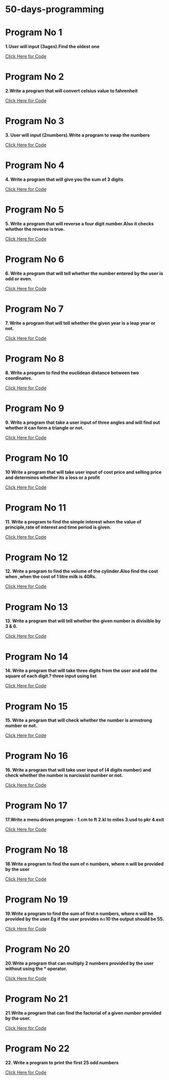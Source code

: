 # 50-days-programming

# Program No 1 
**1.User will input (3ages).Find the oldest one**

[Click Here for Code ](https://github.com/tariqahmedproject/100-Days-Programming-/blob/main/1.py)

# Program No 2
**2.Write a program that will convert celsius value to fahrenheit**

[Click Here for Code ](https://github.com/tariqahmedproject/100-Days-Programming-/blob/main/2.py)

# Program No 3
**3.	User will input (2numbers).Write a program to swap the numbers**

[Click Here for Code ](https://github.com/tariqahmedproject/100-Days-Programming-/blob/main/3.py)

# Program No 4
**4.	Write a program that will give you the sum of 3 digits**

[Click Here for Code ](https://github.com/tariqahmedproject/100-Days-Programming-/blob/main/4.py)

# Program No 5
**5.	Write a program that will reverse a four digit number.Also it checks whether the reverse is true.**

[Click Here for Code ](https://github.com/tariqahmedproject/100-Days-Programming-/blob/main/5.py)

# Program No 6
**6.	Write a program that will tell whether the number entered by the user is odd or even.**

[Click Here for Code ](https://github.com/tariqahmedproject/100-Days-Programming-/blob/main/6.py)

# Program No 7
**7.	Write a program that will tell whether the given year is a leap year or not.**

[Click Here for Code ](https://github.com/tariqahmedproject/100-Days-Programming-/blob/main/7.py)

# Program No 8
**8.	Write a program to find the euclidean distance between two coordinates.**

[Click Here for Code ](https://github.com/tariqahmedproject/100-Days-Programming-/blob/main/8.py)

# Program No 9
**9.	Write a program that take a user input of three angles and will find out whether it can form a triangle or not.**

[Click Here for Code ](https://github.com/tariqahmedproject/100-Days-Programming-/blob/main/9.py)

# Program No 10
**10 Write a program that will take user input of cost price and selling price and determines whether its a loss or a profit**

[Click Here for Code ](https://github.com/tariqahmedproject/100-Days-Programming-/blob/main/10.py)

# Program No 11
**11.	Write a program to find the simple interest when the value of principle,rate of interest and time period is given.**

[Click Here for Code ](https://github.com/tariqahmedproject/100-Days-Programming-/blob/main/11.py)

# Program No 12
**12.	Write a program to find the volume of the cylinder.Also find the cost when ,when the cost of 1 litre milk is 40Rs.**

[Click Here for Code ](https://github.com/tariqahmedproject/100-Days-Programming-/blob/main/12.py)

# Program No 13
**13.	Write  a program that will tell whether the given number is divisible by 3 & 6.**

[Click Here for Code ](https://github.com/tariqahmedproject/100-Days-Programming-/blob/main/13.py)

# Program No 14
**14.	Write a program that will take three digits from the user and add the square of each digit.? three input using list**

[Click Here for Code ](https://github.com/tariqahmedproject/100-Days-Programming-/blob/main/15.py)


# Program No 15
**15.	Write a program that will check whether the number is armstrong number or not.**

[Click Here for Code ](https://github.com/tariqahmedproject/100-Days-Programming-/blob/main/16.py)

# Program No 16
**16.	Write a program that will take user input of (4 digits number) and check whether the number is narcissist number or not.**

[Click Here for Code ](https://github.com/tariqahmedproject/100-Days-Programming-/blob/main/17.py)

# Program No 17
**17.Write a menu driven program - 1.cm to ft  2.kl to miles  3.usd to pkr  4.exit**

[Click Here for Code ](https://github.com/tariqahmedproject/100-Days-Programming-/blob/main/19.py)

# Program No 18
**18.Write a program to find the sum of n numbers, where n will be provided by the user**

[Click Here for Code ](https://github.com/tariqahmedproject/100-Days-Programming-/blob/main/21.py)

# Program No 19
**19.Write a program to find the sum of first n numbers, where n will be provided by the user.Eg if the user provides n=10 the output should be 55.**

[Click Here for Code ](https://github.com/tariqahmedproject/100-Days-Programming-/blob/main/22.py)

# Program No 20
**20.Write a program that can multiply 2 numbers provided by the user without using the * operator.**

[Click Here for Code ](https://github.com/tariqahmedproject/100-Days-Programming-/blob/main/23.py)

# Program No 21
**21.Write a program that can find the factorial of a given number provided by the user.**

[Click Here for Code ](https://github.com/tariqahmedproject/100-Days-Programming-/blob/main/24.py)

# Program No 22
**22.	Write a program to print the first 25 odd numbers**

[Click Here for Code ](https://github.com/tariqahmedproject/100-Days-Programming-/blob/main/25.py)































































